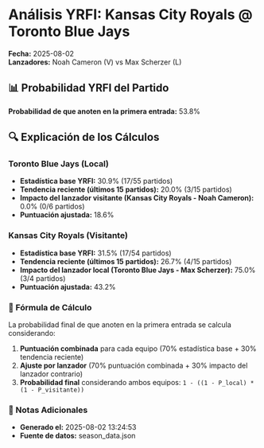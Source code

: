 # Análisis YRFI: Kansas City Royals @ Toronto Blue Jays

**Fecha:** 2025-08-02  
**Lanzadores:** Noah Cameron (V) vs Max Scherzer (L)

## 📊 Probabilidad YRFI del Partido

**Probabilidad de que anoten en la primera entrada:** 53.8%

## 🔍 Explicación de los Cálculos

### Toronto Blue Jays (Local)
- **Estadística base YRFI:** 30.9% (17/55 partidos)
- **Tendencia reciente (últimos 15 partidos):** 20.0% (3/15 partidos)
- **Impacto del lanzador visitante (Kansas City Royals - Noah Cameron):** 0.0% (0/6 partidos)
- **Puntuación ajustada:** 18.6%

### Kansas City Royals (Visitante)
- **Estadística base YRFI:** 31.5% (17/54 partidos)
- **Tendencia reciente (últimos 15 partidos):** 26.7% (4/15 partidos)
- **Impacto del lanzador local (Toronto Blue Jays - Max Scherzer):** 75.0% (3/4 partidos)
- **Puntuación ajustada:** 43.2%

### 📝 Fórmula de Cálculo

La probabilidad final de que anoten en la primera entrada se calcula considerando:
1. **Puntuación combinada** para cada equipo (70% estadística base + 30% tendencia reciente)
2. **Ajuste por lanzador** (70% puntuación combinada + 30% impacto del lanzador contrario)
3. **Probabilidad final** considerando ambos equipos: `1 - ((1 - P_local) * (1 - P_visitante))`

### 📌 Notas Adicionales

- **Generado el:** 2025-08-02 13:24:53
- **Fuente de datos:** season_data.json
